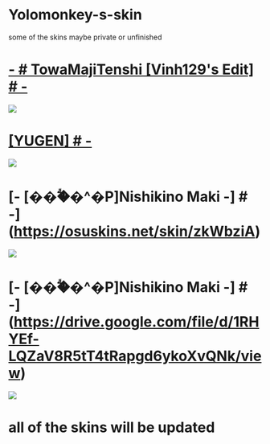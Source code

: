 # Yolomonkey-s-skin
some of the skins maybe private or unfinished

# [- # TowaMajiTenshi [Vinh129's Edit] # -](https://drive.google.com/file/d/1zJNW17nBYZ9C9MIW9sVBnb3dJ0doUHrb/view?usp=sharing)
![](https://i.imgur.com/jATOE0r.png)

# [[YUGEN] # -](https://osuskins.net/skin/wEaMJGb)
![](https://osuskins.net/screenshots/wEaMJGb.jpg)


# [- [���ؖ�^�P]Nishikino Maki -] # -](https://osuskins.net/skin/zkWbziA)
![](https://i.imgur.com/hCCraeE.png)


# [- [���ؖ�^�P]Nishikino Maki -] # -](https://drive.google.com/file/d/1RHYEf-LQZaV8R5tT4tRapgd6ykoXvQNk/view)
![](https://i.imgur.com/hmCZC0G.png)


# all of the skins will be updated
